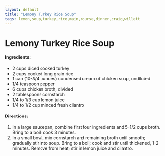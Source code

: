 ```yaml
---
layout: default
title: "Lemony Turkey Rice Soup"
tags: lemon,soup,turkey,rice,main,course,dinner,craig,willett
---
```

# Lemony Turkey Rice Soup

#### Ingredients:
- 2 cups diced cooked turkey
- 2 cups cooked long grain rice
- 1 can (10-3/4 ounces) condensed cream of chicken soup, undiluted
- 1/4 teaspoon pepper
- 6 cups chicken broth, divided
- 2 tablespoons cornstarch
- 1/4 to 1/3 cup lemon juice
- 1/4 to 1/2 cup minced fresh cilantro

#### Directions:
1. In a large saucepan, combine first four ingredients and 5-1/2 cups broth. Bring to a boil; cook 3 minutes.
2. In a small bowl, mix cornstarch and remaining broth until smooth; gradually stir into soup. Bring to a boil; cook and stir until thickened, 1-2 minutes. Remove from heat; stir in lemon juice and cilantro.
